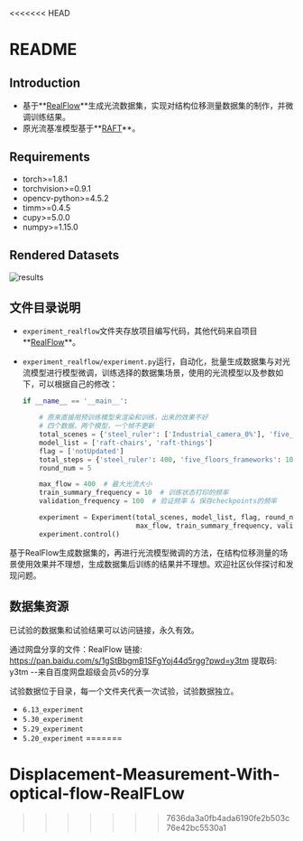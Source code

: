 <<<<<<< HEAD
# README

## Introduction
- 基于**[RealFlow](https://github.com/megvii-research/RealFlow)**生成光流数据集，实现对结构位移测量数据集的制作，并微调训练结果。
- 原光流基准模型基于**[RAFT](https://github.com/princeton-vl/RAFT)**。

## Requirements
- torch>=1.8.1
- torchvision>=0.9.1
- opencv-python>=4.5.2
- timm>=0.4.5
- cupy>=5.0.0
- numpy>=1.15.0

## Rendered Datasets
![results](https://user-images.githubusercontent.com/1344482/180913871-cbbce758-8b03-46b5-b3a4-b07f0b229f82.JPG)

## 文件目录说明

- `experiment_realflow`文件夹存放项目编写代码，其他代码来自项目**[RealFlow](https://github.com/megvii-research/RealFlow)**。

- `experiment_realflow/experiment.py`运行，自动化，批量生成数据集与对光流模型进行模型微调，训练选择的数据集场景，使用的光流模型以及参数如下，可以根据自己的修改：

  ```python
  if __name__ == '__main__':
  
      # 原来直接用预训练模型来渲染和训练，出来的效果不好
      # 四个数据，两个模型，一个帧不更新
      total_scenes = {'steel_ruler': ['Industrial_camera_0%'], 'five_floors_frameworks': ['0-4_0%']}
      model_list = ['raft-chairs', 'raft-things']
      flag = ['notUpdated']
      total_steps = {'steel_ruler': 400, 'five_floors_frameworks': 1000}
      round_num = 5
  
      max_flow = 400  # 最大光流大小
      train_summary_frequency = 10  # 训练状态打印的频率
      validation_frequency = 100  # 验证频率 & 保存checkpoints的频率
  
      experiment = Experiment(total_scenes, model_list, flag, round_num, total_steps,
                              max_flow, train_summary_frequency, validation_frequency)
      experiment.control()
  ```

基于RealFlow生成数据集的，再进行光流模型微调的方法，在结构位移测量的场景使用效果并不理想，生成数据集后训练的结果并不理想。欢迎社区伙伴探讨和发现问题。

## 数据集资源

已试验的数据集和试验结果可以访问链接，永久有效。

通过网盘分享的文件：RealFlow
链接: https://pan.baidu.com/s/1gStBbgmB1SFgYoj44d5rgg?pwd=y3tm 提取码: y3tm 
--来自百度网盘超级会员v5的分享

试验数据位于目录，每一个文件夹代表一次试验，试验数据独立。

- `6.13_experiment`
- `5.30_experiment`
- `5.29_experiment`
- `5.20_experiment`
=======
# Displacement-Measurement-With-optical-flow-RealFLow
>>>>>>> 7636da3a0fb4ada6190fe2b503c76e42bc5530a1
